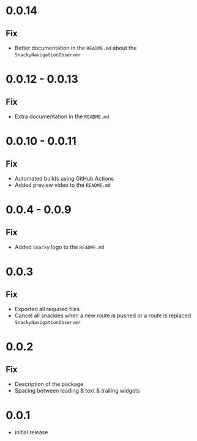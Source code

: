 # 0.0.14

## Fix
- Better documentation in the `README.md` about the `SnackyNavigationObserver`

# 0.0.12 - 0.0.13

## Fix
- Extra documentation in the `README.md`

# 0.0.10 - 0.0.11

## Fix
- Automated builds using GitHub Actions
- Added preview video to the `README.md`

# 0.0.4 - 0.0.9

## Fix
- Added `Snacky` logo to the `README.md`

# 0.0.3

## Fix
- Exported all requried files
- Cancel all snackies when a new route is pushed or a route is replaced `SnackyNavigationObserver`

# 0.0.2

## Fix
- Description of the package
- Spacing between leading & text & trailing widgets

# 0.0.1

* initial release
